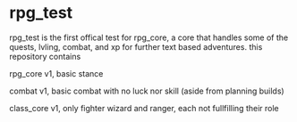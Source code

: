 # rpg_test
rpg_test is the first offical test for rpg_core, a core that handles some of the quests, lvling, combat, and xp for further text based adventures. this repository contains 


rpg_core v1, basic stance

combat v1, basic combat with no luck nor skill (aside from planning builds)

class_core v1, only fighter wizard and ranger, each not fullfilling their role


